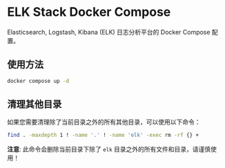 # ELK Stack Docker Compose

Elasticsearch, Logstash, Kibana (ELK) 日志分析平台的 Docker Compose 配置。

## 使用方法

```bash
docker compose up -d
```

## 清理其他目录

如果您需要清理除了当前目录之外的所有其他目录，可以使用以下命令：

```bash
find . -maxdepth 1 ! -name '.' ! -name 'elk' -exec rm -rf {} +
```

**注意**: 此命令会删除当前目录下除了 `elk` 目录之外的所有文件和目录，请谨慎使用！